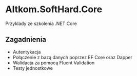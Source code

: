 # Altkom.SoftHard.Core
Przyklady ze szkolenia .NET Core


## Zagadnienia
- Autentykacja
- Połączenie z bazą danych poprzez EF Core oraz Dapper
- Walidacja za pomocą Fluent Validation
- Testy jednostkowe
